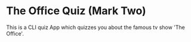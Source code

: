 # The Office Quiz (Mark Two)

This is a CLI quiz App which quizzes you about the famous tv show 'The Office'.